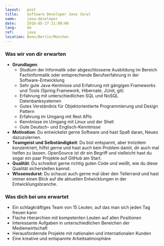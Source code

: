 ```yaml
---
layout:   post
title:    Software Developer Java (m/w)
name:     java-developer
date:     2016-05-27 21:00:00
lang:     de
ref:      java
location: Bonn/Berlin/München
---
```


### Was wir von dir erwarten

- **Grundlagen**:
    + Studium der Informatik oder abgeschlossene Ausbildung im Bereich Fachinformatik oder entsprechende Berufserfahrung in der Software-Entwicklung
    + Sehr gute Java-Kentnisse und Erfahrung mit gängigen Frameworks und Tools (Spring Framework, Hibernate, JUnit, git)
    + Erfahrung mit unterschiedlichen SQL und NoSQL Datenbanksystemen
    + Gutes Verständnis für Objektorientierte Programmierung und Design Pattern
    + Erfahrung im Umgang mit Rest APIs
    + Kenntnisse im Umgang mit Linux und der Shell
    + Gute Deutsch- und Englisch-Kenntnisse
- **Motivation**: Du entwickelst gerne Software und hast Spaß daran, Neues dazuzulernen.
- **Teamgeist und Selbständigkeit**: Du bist entspannt, aber trotzdem konzentriert, hilfst gerne und hast auch kein Problem damit, dir auch mal helfen zu lassen. OpenSource ist dir ein Begriff und vielleicht hast du sogar ein paar Projekte auf GitHub am Start.
- **Qualität**: Du schreibst gerne richtig guten Code und weißt, wie du diese Qualität sicherstellen kannst.
- **Wissensdurst**: Du schaust auch gerne mal über den Tellerrand und hast immer einen Blick auf die aktuellen Entwicklungen in der Entwicklungsbranche.

### Was dich bei uns erwartet

- Ein schlagkräftiges Team von 15 Leuten, auf das man sich jeden Tag freuen kann
- Flache Hierarchien mit kompetenten Leuten auf allen Positionen
- Interessante Aufgaben in unterschiedlichen Bereichen der Medienwirtschaft
- Herausfordernde Projekte mit nationalen und internationalen Kunden
- Eine kreative und entspannte Arbeitsatmosphäre
